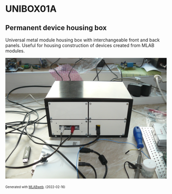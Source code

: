 <!--- PrjInfo ---> <!--- Please remove this line after manually editing --->
<!--- 00a56be08b96043df9e37d6aff7b6990 --->
<!--- Created:2022-02-16 21:36:32.530850: ---> 
<!--- Author:: ---> 
<!--- AuthorEmail:: ---> 
<!--- Tags:: ---> 
<!--- Ust:: ---> 
<!--- Label --->
<!--- ELabel ---> 
<!--- Name:UNIBOX01A: --->
# UNIBOX01A
<!--- LongName --->
## Permanent device housing box
<!--- ELongName ---> 

<!--- Lead --->
Universal metal module housing box with interchangeable front and back panels. Useful for housing construction of devices created from MLAB modules.
<!--- ELead ---> 

![UNIBOX01A](doc/img/UNIBOX01A_big.jpg) 


<!--- Description --->
<!--- EDescription --->
<!--- Content --->
<!--- EContent --->
<sub><sup> Generated with [MLABweb](https://github.com/MLAB-project/MLABweb). (2022-02-16)</sup></sub>